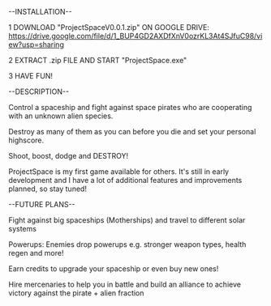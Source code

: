 --INSTALLATION--

1 DOWNLOAD "ProjectSpaceV0.0.1.zip" ON GOOGLE DRIVE: https://drive.google.com/file/d/1_BUP4GD2AXDfXnV0ozrKL3At4SJfuC98/view?usp=sharing

2 EXTRACT .zip FILE AND START "ProjectSpace.exe"

3 HAVE FUN!

--DESCRIPTION--

Control a spaceship and fight against space pirates who are cooperating with an unknown alien species.

Destroy as many of them as you can before you die and set your personal highscore.

Shoot, boost, dodge and DESTROY!

ProjectSpace is my first game available for others. It's still in early development and I have a lot of additional features and improvements planned, so stay tuned!


--FUTURE PLANS--

Fight against big spaceships (Motherships) and travel to different solar systems

Powerups: Enemies drop powerups e.g. stronger weapon types, health regen and more!

Earn credits to upgrade your spaceship or even buy new ones!

Hire mercenaries to help you in battle and build an alliance to achieve victory against the pirate + alien fraction
